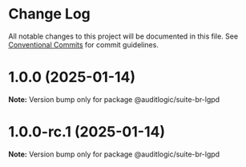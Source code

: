# Change Log

All notable changes to this project will be documented in this file.
See [Conventional Commits](https://conventionalcommits.org) for commit guidelines.

# 1.0.0 (2025-01-14)

**Note:** Version bump only for package @auditlogic/suite-br-lgpd





# 1.0.0-rc.1 (2025-01-14)

**Note:** Version bump only for package @auditlogic/suite-br-lgpd
